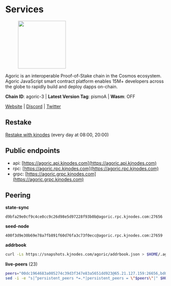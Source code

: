 # Services

<figure><img src="https://raw.githubusercontent.com/kj89/testnet_manuals/main/pingpub/logos/agoric.png" width="150" alt=""><figcaption></figcaption></figure>

Agoric is an interoperable Proof-of-Stake chain in the Cosmos ecosystem.  Agoric JavaScript smart contract platform enables 15M+ developers across the  globe to rapidly build and deploy dapps on-chain.

**Chain ID**: agoric-3 | **Latest Version Tag**: pismoA | **Wasm**: OFF

[Website](https://agoric.com) | [Discord](https://discord.com/invite/qDW8DRes4s) | [Twitter](https://twitter.com/agoric)

## Restake

[Restake with kjnodes](https://restake.app/agoric/agoricvaloper1ku5sm2twlsywdrp4wz3kfwgyrtqtp0lpr3nvk8) (every day at 08:00, 20:00)
## Public endpoints

* api: [https://agoric.api.kjnodes.com](https://agoric.api.kjnodes.com)
* rpc: [https://agoric.rpc.kjnodes.com](https://agoric.rpc.kjnodes.com)
* grpc: [https://agoric.grpc.kjnodes.com](https://agoric.grpc.kjnodes.com)

## Peering

**state-sync**

```text
d9bfa29e0cf9c4ce0cc9c26d98e5d97228f93b0b@agoric.rpc.kjnodes.com:27656
```

**seed-node**

```text
400f3d9e30b69e78a7fb891f60d76fa3c73f0ecc@agoric.rpc.kjnodes.com:27659
```

**addrbook**
```bash
curl -Ls https://snapshots.kjnodes.com/agoric/addrbook.json > $HOME/.agoric/config/addrbook.json
```

**live-peers** (23)
```bash
peers="00dc1964683a005274c39d3f347e83a5651dd923@65.21.127.159:26656,bd0bc3737ca1cfebc3c2aef75ab2c3cc74768d8a@142.132.212.19:26656,059f6ccc82a5bdd61e9089914368d0aade14fac0@159.89.101.239:26060,d9bfa29e0cf9c4ce0cc9c26d98e5d97228f93b0b@65.109.88.38:27656,05f967bf55fee6647e69bdfca69f064d7e4876c5@128.199.128.15:26060,63bd6649f80362ce513027d99ef32c826fdbd259@45.9.62.136:26656,23fd78b96fc7f17b47fc4a0d442b0ec53faebd88@157.90.91.20:12656,0837c0dac0bb15e79e64207bb0fa5a9a6fa42ad4@178.62.116.62:26656,711f6f36a6ec3924b6d721de6adce604092e59f2@116.202.226.169:26656,fb3c53630803da3947a54ac76bae6bd6e989a058@34.72.229.79:26656,4eea1e0a22d8d2ade108fc5f8e07d6d6e711e909@65.108.10.138:26656,90f39ace82550b0e3b0c63ac0435f1935baba725@65.109.35.50:20658,a38a30c1dd31f63be2befd40b82964b215c3c288@165.22.251.28:26656,0464c8dded70d01f5ab50a8d6047a6b27ddf2ccd@84.244.95.232:26656,e70955351f601ea5be9a9bf41032949a777f31b3@207.244.255.229:10003,f8ff12a774770fea36beadb303ccffc86863c6ec@65.109.69.59:14456,d56af8cb0716909f9b804e7dec8c1d34ae4eed16@65.108.142.81:26676,f095bb53006ebddcbbf29c8df70dddcba6419e36@142.93.145.13:26656,9bdf77535c3c2913dc95f3a75a96b4bbfc8d75e3@54.80.100.185:26656,1d4d7b77e79c2dad9e8586df4f30c7b550f5d49b@13.40.153.111:26656,47c35c8137ad2098e0b2a79077fea93a530034d8@185.144.83.130:26656,f23a7b7610843cb8d4a6f1f6a44d08926ea86e6d@195.14.6.2:26015,ade4d8bc8cbe014af6ebdf3cb7b1e9ad36f412c0@135.181.5.219:14456"
sed -i -e "s|^persistent_peers *=.*|persistent_peers = \"$peers\"|" $HOME/.agoric/config/config.toml
```
